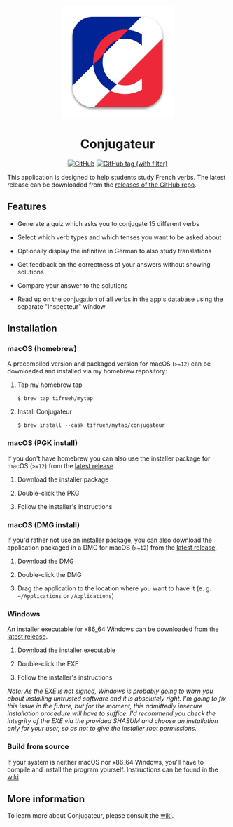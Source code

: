 <div align="center">
    <img src="./resources/conjugateur.svg" alt="Conjugateur icon" width=256 height=256>
    <h1>Conjugateur</h1>
    <a href="https://www.gnu.org/licenses/gpl-3.0.en.html">
        <img alt="GitHub" src="https://img.shields.io/github/license/tifrueh/conjugateur" /></a>
    <a href="https://github.com/tifrueh/conjugateur/releases/latest">
        <img alt="GitHub tag (with filter)" src="https://img.shields.io/github/v/tag/tifrueh/conjugateur" /></a>
    <p></p>
</div>

This application is designed to help students study French verbs. The latest
release can be downloaded from the [releases of the GitHub
repo](https://github.com/tifrueh/conjugateur/releases/latest). 

## Features

- Generate a quiz which asks you to conjugate 15 different verbs

- Select which verb types and which tenses you want to be asked about

- Optionally display the infinitive in German to also study translations

- Get feedback on the correctness of your answers without showing solutions

- Compare your answer to the solutions

- Read up on the conjugation of all verbs in the app's database using the
  separate "Inspecteur" window

## Installation

### macOS (homebrew)

A precompiled version and packaged version for macOS (`>=12`) can be downloaded
and installed via my homebrew repository:

1. Tap my homebrew tap

    ~~~
    $ brew tap tifrueh/mytap
    ~~~

2. Install Conjugateur

    ~~~
    $ brew install --cask tifrueh/mytap/conjugateur
    ~~~

### macOS (PGK install)

If you don't have homebrew you can also use the installer package for macOS
(`>=12`) from the [latest
release](https://github.com/tifrueh/conjugateur/releases/latest).

1. Download the installer package

2. Double-click the PKG

3. Follow the installer's instructions

### macOS (DMG install)

If you'd rather not use an installer package, you can also download the
application packaged in a DMG for macOS (`>=12`) from the [latest
release](https://github.com/tifrueh/conjugateur/releases/latest).

1. Download the DMG

2. Double-click the DMG

3. Drag the application to the location where you want to have it (e. g.
   `~/Applications` or `/Applications`)

### Windows

An installer executable for x86_64 Windows can be downloaded from the [latest
release](https://github.com/tifrueh/conjugateur/releases/latest).

1. Download the installer executable

2. Double-click the EXE

3. Follow the installer's instructions

_Note: As the EXE is not signed, Windows is probably going to warn you about
installing untrusted software and it is absolutely right. I'm going to fix this
issue in the future, but for the moment, this admittedly insecure installation
procedure will have to suffice. I'd recommend you check the integrity of the
EXE via the provided SHASUM and choose an installation only for your user, so
as not to give the installer root permissions._

### Build from source

If your system is neither macOS nor x86_64 Windows, you'll have to compile and
install the program yourself. Instructions can be found in the
[wiki](https://github.com/tifrueh/conjugateur/wiki/02-Building).

## More information

To learn more about Conjugateur, please consult the
[wiki](https://github.com/tifrueh/conjugateur/wiki/).
